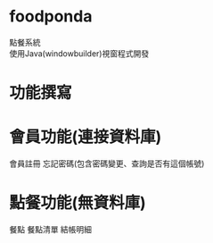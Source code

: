 # foodponda
點餐系統  
使用Java(windowbuilder)視窗程式開發
# 功能撰寫
# 會員功能(連接資料庫)
會員註冊
忘記密碼(包含密碼變更、查詢是否有這個帳號)
# 點餐功能(無資料庫)
餐點
餐點清單
結帳明細
